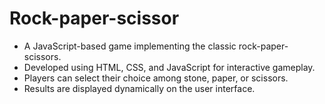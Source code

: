 # Rock-paper-scissor
- A JavaScript-based game implementing the classic rock-paper-scissors.
- Developed using HTML, CSS, and JavaScript for interactive gameplay.
- Players can select their choice among stone, paper, or scissors.
- Results are displayed dynamically on the user interface.
